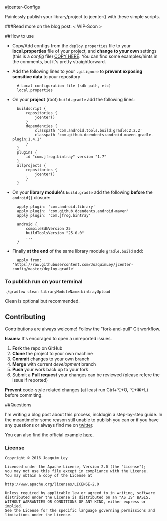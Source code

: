 #jcenter-Configs


Painlessly publish your library/project to jcenter() with these simple scripts.

###Read more on the blog post: < WIP-Soon >

##How to use

- Copy/Add configs from the `deploy.properties` file to your **local.properties** file of your project, and **change to your own** settings (this is a _config_ file) [COPY HERE](https://raw.githubusercontent.com/JoaquimLey/jcenter-config/master/deploy.properties). You can find some examples/hints in the comments, but it's pretty straightforward.

- Add the following lines to your `.gitignore` to **prevent exposing sensitive data** to your repository

		# Local configuration file (sdk path, etc)
		local.properties

- On your **project** (root) `build.gradle` add the following lines:

		buildscript {
		    repositories {
		        jcenter()
		    }
		    dependencies {
		        classpath 'com.android.tools.build:gradle:2.2.2'
		        classpath 'com.github.dcendents:android-maven-gradle-plugin:1.4.1'
		    }
		}
		plugins {
		    id "com.jfrog.bintray" version "1.7"
		}
		allprojects {
		    repositories {
		        jcenter()
		    }
		}
		
- On your **library module's** `build.gradle` add the following **before** the `android{}` closure:

		apply plugin: 'com.android.library'
		apply plugin: 'com.github.dcendents.android-maven'
		apply plugin: 'com.jfrog.bintray'
		
		android {
		    compileSdkVersion 25
		    buildToolsVersion "25.0.0"
		    ...
		}

- Finally **at the end** of the same library module `gradle.build` add:

		apply from: 'https://raw.githubusercontent.com/JoaquimLey/jcenter-config/master/deploy.gradle'
		
		
### To publish run on your terminal
	./gradlew clean libraryModuleName:bintrayUpload
	
Clean is optional but recommended.

## Contributing
Contributions are always welcome!
Follow the "fork-and-pull" Git workflow.

**Issues:**
It's encoraged to open a unreported issues.

 1. **Fork** the repo on GitHub
 2. **Clone** the project to your own machine
 3. **Commit** changes to your own branch
 4. **Merge** with current *development* branch
 5. **Push** your work back up to your fork
 7. Submit a **Pull request** your changes can be reviewed (please refere the issue if reported)

**Prevent** code-style related changes (at least run Ctrl+⌥+O, ⌥+⌘+L) before commiting.

##Questions

I'm writing a blog post about this process, incldugin a step-by-step guide. In the meantimefor some reason still unable to publish you can or if you have any questions or always find me on [twitter](https://twitter.com/JoaquimLey).

You can also find the official example [here](https://github.com/itamarb/bintray-examples/blob/master/gradle-example/build.gradle).

### License

	Copyright © 2016 Joaquim Ley

	Licensed under the Apache License, Version 2.0 (the "License");
	you may not use this file except in compliance with the License.
	You may obtain a copy of the License at

	http://www.apache.org/licenses/LICENSE-2.0

	Unless required by applicable law or agreed to in writing, software
	distributed under the License is distributed on an "AS IS" BASIS,
	WITHOUT WARRANTIES OR CONDITIONS OF ANY KIND, either express or 
	implied.
	See the License for the specific language governing permissions and
	limitations under the License.
